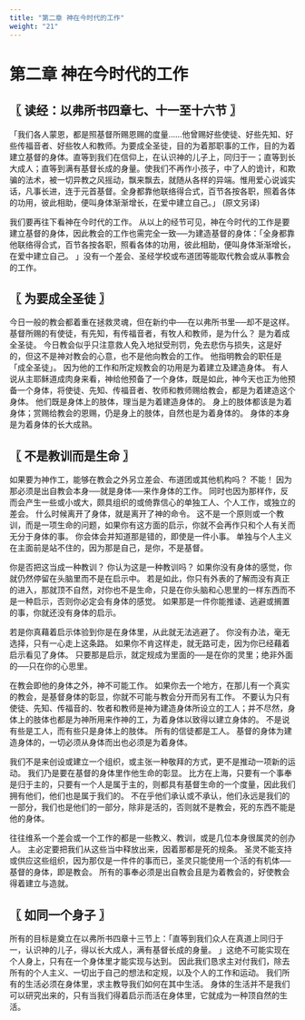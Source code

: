```yaml
---
title: "第二章 神在今时代的工作"
weight: "21"
---
```


# 第二章 神在今时代的工作


## 〖 读经：以弗所书四章七、十一至十六节 〗

「我们各人蒙恩，都是照基督所赐恩赐的度量……他曾赐好些使徒、好些先知、好些传福音者、好些牧人和教师。为要成全圣徒，目的为着那职事的工作，目的为着建立基督的身体。直等到我们在信仰上，在认识神的儿子上，同归于一；直等到长大成人；直等到满有基督长成的身量。使我们不再作小孩子，中了人的诡计，和欺骗的法术，被一切异教之风摇动，飘来飘去，就随从各样的异端。惟用爱心说诚实话，凡事长进，连于元首基督。全身都靠他联络得合式，百节各按各职，照着各体的功用，彼此相助，便叫身体渐渐增长，在爱中建立自己。」
(原文另译)

我们要再往下看神在今时代的工作。
从以上的经节可见，神在今时代的工作是要建立基督的身体，因此教会的工作也需完全一致──为建造基督的身体：「全身都靠他联络得合式，百节各按各职，照看各体的功用，彼此相助，便叫身体渐渐增长，在爱中建立自己。
」没有一个差会、圣经学校或布道团等能取代教会或从事教会的工作。

## 〖 为要成全圣徒 〗

今日一般的教会都着重在拯救灵魂，但在新约中──在以弗所书里──却不是这样。
基督所赐的有使徒，有先知，有传福音者，有牧人和教师，是为什么？
是为着成全圣徒。
今日教会似乎只注意救人免入地狱受刑罚，免去悲伤与损失，这是好的，但这不是神对教会的心意，也不是他向教会的工作。
他指明教会的职任是「成全圣徒」。
因为他的工作和所定规教会的功用是为着建立及建造身体。
有人说从主耶稣道成肉身来看，神给他预备了一个身体，既是如此，神今天也正为他预备一个身体，将使徒、先知、传福音者、牧师和教师赐给教会，都是为着建造这个身体。
他们既是身体上的肢体，理当是为着建造身体的。
身上的肢体都该是为着身体；赏赐给教会的恩赐，仍是身上的肢体，自然也是为着身体的。
身体的本身是为着身体的长大成熟。

## 〖 不是教训而是生命 〗

如果要为神作工，能够在教会之外另立差会、布道团或其他机构吗？
不能！
因为那必须是出自教会本身──就是身体──来作身体的工作。
同时也因为那样作，反而会产生一些或小或大，颇具组织的或倚靠信心的单独工人、个人工作，或独立的差会。
什么时候离开了身体，就是离开了神的命令。
这不是一个原则或一个教训，而是一项生命的问题，如果你有这方面的启示，你就不会再作只和个人有关而无分于身体的事。
你会体会并知道那是错的，即使是一件小事。
单独与个人主义在主面前是站不住的，因为那是自己，是你，不是基督。

你是否把这当成一种教训？
你认为这是一种教训吗？
如果你没有身体的感觉，你就仍然停留在头脑里而不是在启示中。
若是如此，你只有外表的了解而没有真正的进入，那就顶不自然，对你也不是生命，只是在你头脑和心思里的一样东西而不是一种启示，否则你必定会有身体的感觉。
如果那是一件你能推诿、逃避或搁置的事，你就还没有身体的启示。

若是你真藉着启示体验到你是在身体里，从此就无法逃避了。
你没有办法，毫无选择，只有一心走上这条路。
如果你不肯这样走，就无路可走，因为你已经藉着启示看见了身体。
只要那是启示，就定规成为里面的──是在你的灵里；绝非外面的──只在你的心思里。

在教会即他的身体之外，神不可能工作。
如果你去一个地方，在那儿有一个真实的教会，是基督身体的彰显，你就不可能与教会分开而另有工作。
不要认为只有使徒、先知、传福音的、牧者和教师是神为建造身体所设立的工人；并不尽然，身体上的肢体也都是为神所用来作神的工，为着身体以致得以建立身体的。
不是说有些是工人，而有些只是身体上的肢体。
所有的信徒都是工人。
基督的身体为建造身体的，一切必须从身体而出也必须是为着身体。

我们不是来创设或建立一个组织，或主张一种敬拜的方式，更不是推动一项新的运动。
我们乃是要在基督的身体里作他生命的彰显。
比方在上海，只要有一个事奉是归于主的，只要有一个人是属于主的，则都具有基督生命的一个度量，因此我们拥有他们，他们也是属于我们的。
不在乎他们承认或不承认，他们永远是我们的一部分，我们也是他们的一部分，除非是活的，否则就不是教会，死的东西不能是他的身体。

往往维系一个差会或一个工作的都是一些教义、教训，或是几位本身很属灵的创办人。
主必定要把我们从这些当中释放出来，因着那都是死的规条。
圣灵不能支持或供应这些组织，因为那仅是一件件的事而已，圣灵只能使用一个活的有机体──基督的身体，即是教会。
所有的事奉必须是出自教会且是为着教会的，好使教会得着建立与造就。

## 〖 如同一个身子 〗

所有的目标是奠立在以弗所书四章十三节上：「直等到我们众人在真道上同归于一，认识神的儿子，得以长大成人，满有基督长成的身量。
」这绝不可能实现在个人身上，只有在一个身体里才能实现与达到。
因此我们恳求主对付我们，除去所有的个人主义、一切出于自己的想法和定规，以及个人的工作和运动。
我们所有的生活必须在身体里，求主教导我们如何在其中生活。
身体的生活并不是我们可以研究出来的，只有当我们得着启示而活在身体里，它就成为一种顶自然的生活。
